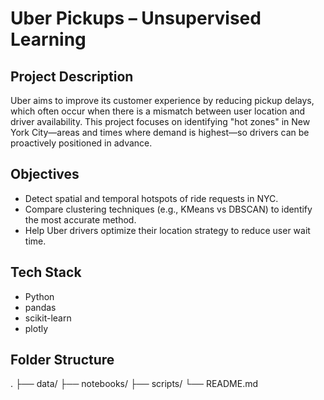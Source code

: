 # Uber Pickups – Unsupervised Learning

## Project Description
Uber aims to improve its customer experience by reducing pickup delays, which often occur when there is a mismatch between user location and driver availability. This project focuses on identifying "hot zones" in New York City—areas and times where demand is highest—so drivers can be proactively positioned in advance.

## Objectives
- Detect spatial and temporal hotspots of ride requests in NYC.
- Compare clustering techniques (e.g., KMeans vs DBSCAN) to identify the most accurate method.
- Help Uber drivers optimize their location strategy to reduce user wait time.

## Tech Stack
- Python  
- pandas  
- scikit-learn  
- plotly  

## Folder Structure
.
├── data/
├── notebooks/
├── scripts/
└── README.md